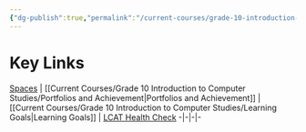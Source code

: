 ```yaml
---
{"dg-publish":true,"permalink":"/current-courses/grade-10-introduction-to-computer-studies/key-links/","dgHomeLink":false,"dgPassFrontmatter":false}
---
```


# Key Links
[Spaces](https://ca.spacesedu.com/) | [[Current Courses/Grade 10 Introduction to Computer Studies/Portfolios and Achievement|Portfolios and Achievement]] | [[Current Courses/Grade 10 Introduction to Computer Studies/Learning Goals|Learning Goals]] | [LCAT Health Check](https://lcat.lcs.on.ca)
-|-|-|-